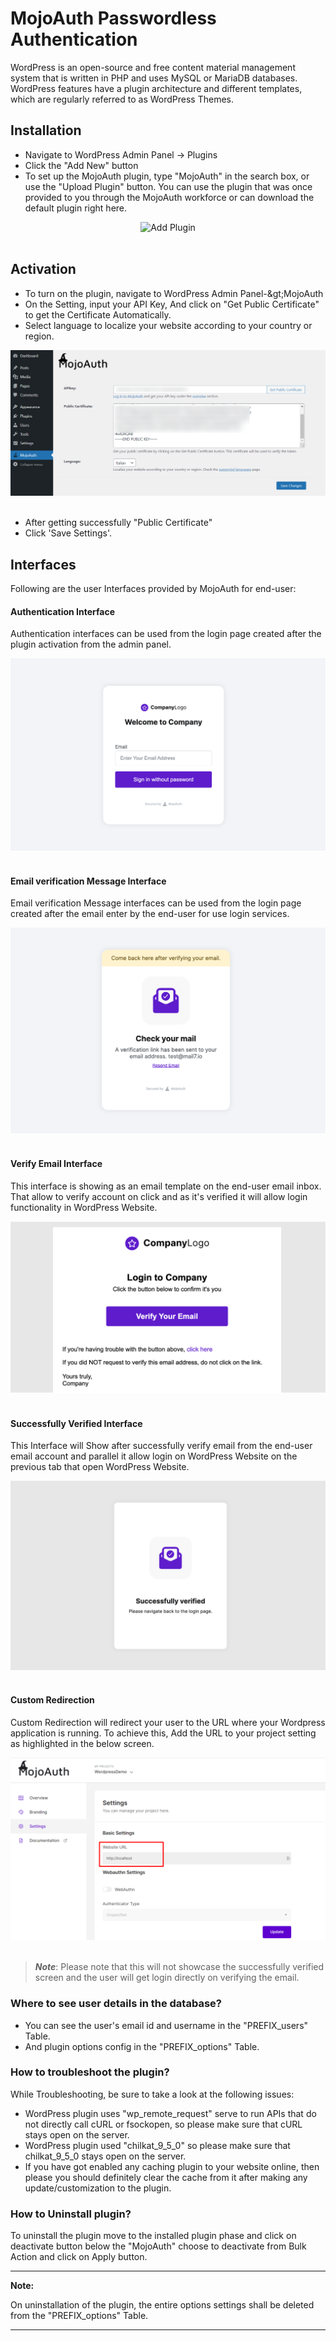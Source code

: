 # MojoAuth Passwordless Authentication

WordPress is an open-source and free content material management system that is written in PHP and uses MySQL or MariaDB databases. WordPress features have a plugin architecture and different templates, which are regularly referred to as WordPress Themes.

## Installation

- Navigate to WordPress Admin Panel -> Plugins
- Click the &quot;Add New&quot; button
- To set up the MojoAuth plugin, type &quot;MojoAuth&quot; in the search box, or use the &quot;Upload Plugin&quot; button. You can use the plugin that was once provided to you through the MojoAuth workforce or can download the default plugin right here.

<div style="text-align:center">
  <img src="./images/add-plugin.png" alt="Add Plugin" />
</div>
<br/>

## Activation

- To turn on the plugin, navigate to WordPress Admin Panel-\&gt;MojoAuth
- On the Setting, input your API Key, And click on &quot;Get Public Certificate&quot; to get the Certificate Automatically.
- Select language to localize your website according to your country or region.

<div style="text-align:center">
  <img src="./images/public-certificate.png" alt="Activation" />
</div>
<br/>

- After getting successfully &quot;Public Certificate&quot;
- Click &#39;Save Settings&#39;.

## Interfaces

Following are the user Interfaces provided by MojoAuth for end-user:

#### Authentication Interface

Authentication interfaces can be used from the login page created after the plugin activation from the admin panel.

<div style="text-align:center">
  <img src="./images/authentication-interface.png" alt="Authentication Interface" />
</div>
<br/>

#### Email verification Message Interface

Email verification Message interfaces can be used from the login page created after the email enter by the end-user for use login services.

<div style="text-align:center">
  <img src="./images/verification-interface.png" alt="Verification Interface" />
</div>
<br/>

#### Verify Email Interface

This interface is showing as an email template on the end-user email inbox. That allow to verify account on click and as it&#39;s verified it will allow login functionality in WordPress Website.

<div style="text-align:center">
  <img src="./images/verify-email.png" alt="Verify Email Interface" />
</div>
<br/>

#### Successfully Verified Interface

This Interface will Show after successfully verify email from the end-user email account and parallel it allow login on WordPress Website on the previous tab that open WordPress Website.

<div style="text-align:center">
  <img src="./images/verified-interface.png" alt="Successfully Verified Interface" />
</div>
<br/>

#### Custom Redirection

Custom Redirection will redirect your user to the URL where your Wordpress application is running. To achieve this, Add the URL to your project setting as highlighted in the below screen.

<div style="text-align:center">
  <img src="./images/custom-redirection.png" alt="Successfully Verified Interface" />
</div>
<br/>

> **_Note_**: Please note that this will not showcase the successfully verified screen and the user will get login directly on verifying the email.

### Where to see user details in the database?

- You can see the user&#39;s email id and username in the &quot;PREFIX_users&quot; Table.
- And plugin options config in the &quot;PREFIX_options&quot; Table.

### How to troubleshoot the plugin?

While Troubleshooting, be sure to take a look at the following issues:

- WordPress plugin uses &quot;wp_remote_request&quot; serve to run APIs that do not directly call cURL or fsockopen, so please make sure that cURL stays open on the server.
- WordPress plugin used &quot;chilkat_9_5_0&quot; so please make sure that chilkat_9_5_0 stays open on the server.
- If you have got enabled any caching plugin to your website online, then please you should definitely clear the cache from it after making any update/customization to the plugin.

### How to Uninstall plugin?

To uninstall the plugin move to the installed plugin phase and click on deactivate button below the &quot;MojoAuth&quot; choose to deactivate from Bulk Action and click on Apply button.

---

**Note:**

On uninstallation of the plugin, the entire options settings shall be deleted from the &quot;PREFIX_options&quot; Table.

---
